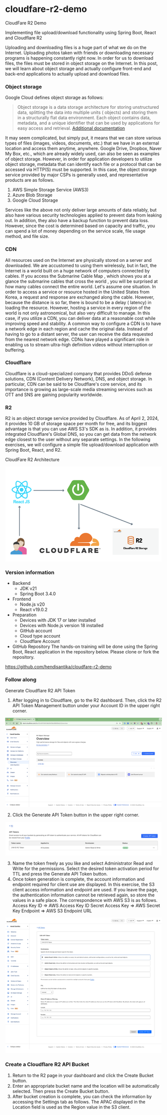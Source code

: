 # cloudfare-r2-demo
CloudFare R2 Demo

Implementing file upload/download functionality using Spring Boot, React and Cloudflare R2

Uploading and downloading files is a huge part of what we do on the Internet. Uploading photos taken with friends or
downloading necessary programs is happening constantly right now. In order for us to download files, the files must be
stored in object storage on the Internet.
In this post, we will learn about object storage and actually configure front-end and back-end applications to actually
upload and download files.

### Object storage

Google Cloud defines object storage as follows:
> Object storage is a data storage architecture for storing unstructured data, splitting the data into multiple units (
> objects)
> and storing them in a structurally flat data environment. Each object contains data, metadata, and a unique identifier
> that can be used by applications for easy access and
> retrieval. [Additional documentation](https://cloud.google.com/learn/what-is-object-storage?hl=en)

It may seem complicated, but simply put, it means that we can store various types of files (images, videos, documents,
etc.)
that we have in an external location and access them anytime, anywhere. Google Drive, Dropbox, Naver My Box, etc.,
which are already widely used, can also be seen as examples of object storage. However, in order for application
developers to utilize object storage,
metadata that can identify each file or a protocol that can be accessed via HTTP(S) must be supported. In this case, the
object storage service provided by major CSPs is generally used, and representative products are as follows.

1. AWS Simple Storage Service (AWS3)
2. Azure Blob Storage
3. Google Cloud Storage

Services like the above not only deliver large amounts of data reliably, but also have various security technologies
applied to prevent data from leaking out. In addition, they also have a backup function to prevent data loss. However,
since the cost is determined based on capacity and traffic, you can spend a lot of money depending on the service scale,
file usage method, and file size.

### CDN

All resources used on the Internet are physically stored on a server and downloaded. We are accustomed to using them
wirelessly, but in fact, the Internet is a world built on a huge network of computers connected by cables. If you access
the Submarine Cable Map , which shows you at a glance the submarine cables that cross the world , you will be surprised
at how many cables connect the entire world.
Let's assume one situation. In order to access a service or resource hosted in the United States from Korea, a request
and response are exchanged along the cable. However, because the distance is so far, there is bound to be a delay (
latency) in loading the resource. However, hosting a service in every region of the world is not only astronomical, but
also very difficult to manage. In this case, if you utilize a CDN, you can deliver data at a reasonable cost while
improving speed and stability.
A common way to configure a CDN is to have a network edge in each region and cache the original data. Instead of having
to go to a distant server, the user can receive the data requested from the nearest network edge. CDNs have played a
significant role in enabling us to stream ultra-high definition videos without interruption or buffering.

### Cloudflare

Cloudflare is a cloud-specialized company that provides DDoS defense solutions, CDN (Content Delivery Network), DNS, and
object storage. In particular, CDN can be said to be Cloudflare's core service, and its importance is growing as
large-scale media streaming services such as OTT and SNS are gaining popularity worldwide.

### R2

R2 is an object storage service provided by Cloudflare. As of April 2, 2024, it provides 10 GB of storage space per
month for free, and its biggest advantage is that you can use AWS S3's SDK as is. In addition, it provides integrated
Cloudflare's Global DNS, so you can get data from the network edge closest to the user without any separate settings. In
the following exercises, we will configure a simple file upload/download application with Spring Boot, React, and R2.

CloudFare R2 Architecture

![CloudFare Architecture](img/arch.png "CloudFare Architecture")

### Version information

* Backend
    * JDK v21
    * Spring Boot 3.4.0
* Frontend
    * Node.js v20
    * React v19.0.2
* Preparation
    * Devices with JDK 17 or later installed
    * Devices with Node.js version 18 installed
    * GitHub account
    * Cloud type account
    * Cloudflare Account
* GitHub Repository
  The hands-on training will be done using the Spring Boot, React application in the repository below. Please clone or
  fork the repository.

https://github.com/hendisantika/cloudfare-r2-demo

### Follow along

Generate Cloudflare R2 API Token

1. After logging in to Cloudflare, go to the R2 dashboard. Then, click the R2 API Token Management button under your
   Account ID in the upper right corner.

![CloudFare Object Storage](img/r2-object-storage.png "CloudFare Object Storage")

2. Click the Generate API Token button in the upper right corner.

![CloudFare Object Token](img/r2-token.png "CloudFare Object Storage Token")

3. Name the token freely as you like and select Administrator Read and Write for the permissions. Select the desired
   token activation period for TTL and press the Generate API Token button.
4. Once token generation is complete, the account information and endpoint required for client use are displayed. In
   this exercise, the S3 client access information and endpoint are used. If you leave the page, the authentication
   information cannot be retrieved again, so store the values ​​in a safe place. The correspondence with AWS S3 is as
   follows.
   Access Key ID => AWS Access Key ID
   Secret Access Key => AWS Secret Key
   Endpoint => AWS S3 Endpoint URL

![CloudFare Token](img/R2%20Object%20Storage_Token.png "CloudFare Token")

### Create a Cloudflare R2 API Bucket

1. Return to the R2 page in your dashboard and click the Create Bucket button.
2. Enter an appropriate bucket name and the location will be automatically selected. Then press the Create Bucket
   button.
3. After bucket creation is complete, you can check the information by accessing the Settings tab as follows. The APAC
   displayed in the Location field is used as the Region value in the S3 client.
